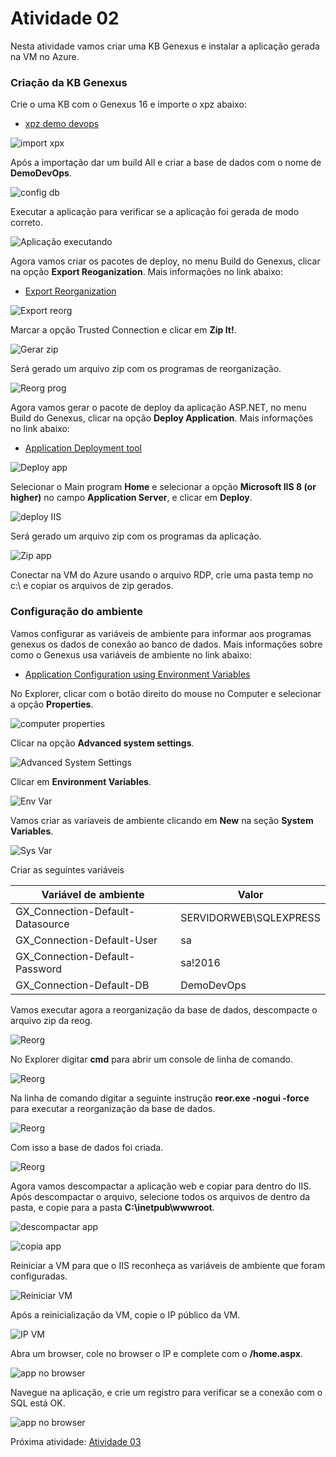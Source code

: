 # Atividade 02

Nesta atividade vamos criar uma KB Genexus e instalar a aplicação gerada na VM no Azure.

### Criação da KB Genexus

Crie o uma KB com o Genexus 16 e importe o xpz abaixo:

- [xpz demo devops](arquivos/HandsOnDevOPs.xpz)

![import xpx](../imagens/Kbgx1.png)

Após a importação dar um build All e criar a base de dados com o nome de **DemoDevOps**.

![config db](../imagens/Kbgx2.png)

Executar a aplicação para verificar se a aplicação foi gerada de modo correto.

![Aplicação executando](../imagens/Kbgx3.png)

Agora vamos criar os pacotes de deploy, no menu Build do Genexus, clicar na opção **Export Reoganization**. Mais informações no link abaixo:

- [Export Reorganization](https://wiki.genexus.com/commwiki/servlet/wiki?34476,Export+Reorganization)

![Export reorg](../imagens/Kbgx4.png)

Marcar a opção Trusted Connection e clicar em **Zip It!**.

![Gerar zip](../imagens/Kbgx5.png)

Será gerado um arquivo zip com os programas de reorganização.

![Reorg prog](../imagens/Kbgx6.png)

Agora vamos gerar o pacote de deploy da aplicação ASP.NET, no menu Build do Genexus, clicar na opção **Deploy Application**. Mais informações no link abaixo:

- [Application Deployment tool](https://wiki.genexus.com/commwiki/servlet/wiki?32092,Application+Deployment+tool)

![Deploy app](../imagens/Kbgx7.png)

Selecionar o Main program **Home** e selecionar a opção **Microsoft IIS 8 (or higher)** no campo **Application Server**, e clicar em **Deploy**.

![deploy IIS](../imagens/Kbgx8.png)

Será gerado um arquivo zip com os programas da aplicação.

![Zip app](../imagens/Kbgx9.png)

Conectar na VM do Azure usando o arquivo RDP, crie uma pasta temp no c:\ e copiar os arquivos de zip gerados.


### Configuração do ambiente

Vamos configurar as variáveis de ambiente para informar aos programas genexus os dados de conexão ao banco de dados. Mais informações sobre como o Genexus usa variáveis de ambiente no link abaixo:

- [Application Configuration using Environment Variables](https://wiki.genexus.com/commwiki/servlet/wiki?39459,Application+Configuration+using+Environment+Variables)

No Explorer, clicar com o botão direito do mouse no Computer e selecionar a opção **Properties**.

![computer properties](../imagens/Envvar1.png)

Clicar na opção **Advanced system settings**.

![Advanced System Settings](../imagens/Envvar2.png)

Clicar em **Environment Variables**.

![Env Var](../imagens/Envvar3.png)

Vamos criar as varíaveis de ambiente clicando em **New** na seção **System Variables**.

![Sys Var](../imagens/Envvar4.png)

Criar as seguintes variáveis

| Variável de ambiente | Valor |
| --- | --- |
| GX_Connection-Default-Datasource  | SERVIDORWEB\SQLEXPRESS  |
| GX_Connection-Default-User  | sa  |
| GX_Connection-Default-Password | sa!2016 |
| GX_Connection-Default-DB | DemoDevOps |

Vamos executar agora a reorganização da base de dados, descompacte o arquivo zip da reog.

![Reorg](../imagens/Envvar5.png)

No Explorer digitar **cmd** para abrir um console de linha de comando.

![Reorg](../imagens/Envvar6.png)

Na linha de comando digitar a seguinte instrução **reor.exe -nogui -force** para executar a reorganização da base de dados.

![Reorg](../imagens/Envvar8.png)

Com isso a base de dados foi criada.

![Reorg](../imagens/Envvar9.png)

Agora vamos descompactar a aplicação web e copiar para dentro do IIS. Após descompactar o arquivo, selecione todos os arquivos de dentro da pasta, e copie para a pasta **C:\inetpub\wwwroot**.

![descompactar app](../imagens/Envvar10.png)

![copia app](../imagens/Envvar11.png)

Reiniciar a VM para que o IIS reconheça as variáveis de ambiente que foram configuradas.

![Reiniciar VM](../imagens/Envvar12.png)

Após a reinicialização da VM, copie o IP público da VM.

![IP VM](../imagens/Envvar13.png)

Abra um browser, cole no browser o IP e complete com o **/home.aspx**.

![app no browser](../imagens/Envvar14.png)

Navegue na aplicação, e crie um registro para verificar se a conexão com o SQL está OK.

![app no browser](../imagens/Envvar15.png)

Próxima atividade: [Atividade 03](atividades/03-atividade.md)